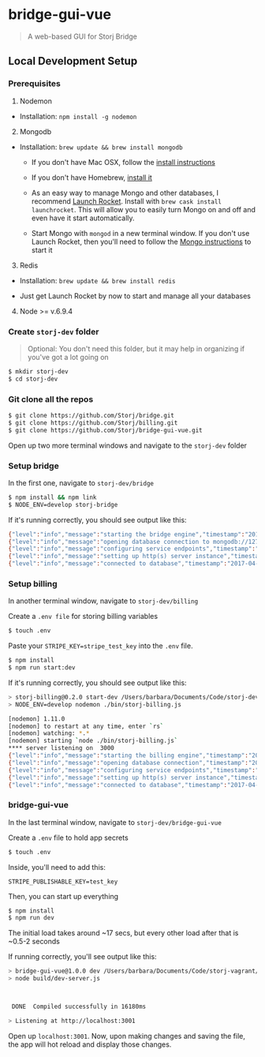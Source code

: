 # bridge-gui-vue

> A web-based GUI for Storj Bridge

## Local Development Setup

### Prerequisites

1. Nodemon
  - Installation: `npm install -g nodemon`

2. Mongodb

  - Installation: `brew update && brew install mongodb`

    - If you don't have Mac OSX, follow the [install instructions](https://docs.mongodb.com/manual/tutorial/install-mongodb-on-os-x/)

    - If you don't have Homebrew, [install it](https://brew.sh/)

    - As an easy way to manage Mongo and other databases, I recommend [Launch Rocket](https://github.com/jimbojsb/launchrocket). Install with `brew cask install launchrocket`. This will allow you to easily turn Mongo on and off and even have it start automatically.

    - Start Mongo with `mongod` in a new terminal window. If you don't use Launch Rocket, then you'll need to follow the [Mongo instructions](https://docs.mongodb.com/manual/tutorial/install-mongodb-on-os-x/#run-mongodb) to start it

3. Redis

  - Installation: `brew update && brew install redis`

  - Just get Launch Rocket by now to start and manage all your databases

4. Node >= v.6.9.4

### Create `storj-dev` folder
> Optional: You don't need this folder, but it may help in organizing if you've got a lot going on

```sh
$ mkdir storj-dev
$ cd storj-dev
```

### Git clone all the repos

```sh
$ git clone https://github.com/Storj/bridge.git
$ git clone https://github.com/Storj/billing.git
$ git clone https://github.com/Storj/bridge-gui-vue.git
```

Open up two more terminal windows and navigate to the `storj-dev` folder

### Setup bridge

In the first one, navigate to `storj-dev/bridge`

```sh
$ npm install && npm link
$ NODE_ENV=develop storj-bridge
```

If it's running correctly, you should see output like this:

```sh
{"level":"info","message":"starting the bridge engine","timestamp":"2017-04-28T20:47:51.665Z"}
{"level":"info","message":"opening database connection to mongodb://127.0.0.1:27017/__storj-bridge-develop","timestamp":"2017-04-28T20:47:51.666Z"}
{"level":"info","message":"configuring service endpoints","timestamp":"2017-04-28T20:47:51.688Z"}
{"level":"info","message":"setting up http(s) server instance","timestamp":"2017-04-28T20:47:51.701Z"}
{"level":"info","message":"connected to database","timestamp":"2017-04-28T20:47:51.718Z"}
```

### Setup billing

In another terminal window, navigate to `storj-dev/billing`

Create a `.env file` for storing billing variables

```sh
$ touch .env
```

Paste your `STRIPE_KEY=stripe_test_key` into the `.env` file.

```sh
$ npm install
$ npm run start:dev 
```

If it's running correctly, you should see output like this:

```sh
> storj-billing@0.2.0 start-dev /Users/barbara/Documents/Code/storj-dev/billing
> NODE_ENV=develop nodemon ./bin/storj-billing.js

[nodemon] 1.11.0
[nodemon] to restart at any time, enter `rs`
[nodemon] watching: *.*
[nodemon] starting `node ./bin/storj-billing.js`
**** server listening on  3000
{"level":"info","message":"starting the billing engine","timestamp":"2017-04-28T20:51:26.215Z"}
{"level":"info","message":"opening database connection","timestamp":"2017-04-28T20:51:26.216Z"}
{"level":"info","message":"configuring service endpoints","timestamp":"2017-04-28T20:51:26.238Z"}
{"level":"info","message":"setting up http(s) server instance","timestamp":"2017-04-28T20:51:26.308Z"}
{"level":"info","message":"connected to database","timestamp":"2017-04-28T20:51:26.325Z"}
```

### bridge-gui-vue

In the last terminal window, navigate to `storj-dev/bridge-gui-vue`

Create a `.env` file to hold app secrets

```sh
$ touch .env
```

Inside, you'll need to add this:

```
STRIPE_PUBLISHABLE_KEY=test_key
```

Then, you can start up everything

```sh
$ npm install
$ npm run dev
```

The initial load takes around ~17 secs, but every other load after that is ~0.5-2 seconds

If running correctly, you'll see output like this:

```bash
> bridge-gui-vue@1.0.0 dev /Users/barbara/Documents/Code/storj-vagrant/bridge-gui-vue
> node build/dev-server.js



 DONE  Compiled successfully in 16180ms                                                                                      4:27:05 PM

> Listening at http://localhost:3001
```

Open up `localhost:3001`. Now, upon making changes and saving the file, the app will hot reload and display those changes.
